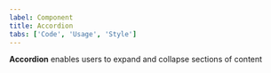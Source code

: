 ```yaml
---
label: Component
title: Accordion
tabs: ['Code', 'Usage', 'Style']
---
```


<page-intro>**Accordion** enables users to expand and collapse sections of content</page-intro>

<component
    name="Accordion"
    component="accordion"
    variation="accordion"
    codepen="dZvdaN"
    hasReactVersion="true"
    hasAngularVersion="true"
    hasVueVersion="Accordion"
    >
</component>

<component-docs component="accordion"></component-docs>
